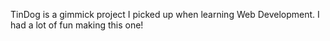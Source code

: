 TinDog is a gimmick project I picked up when learning Web Development. I had a lot of fun making this one!
